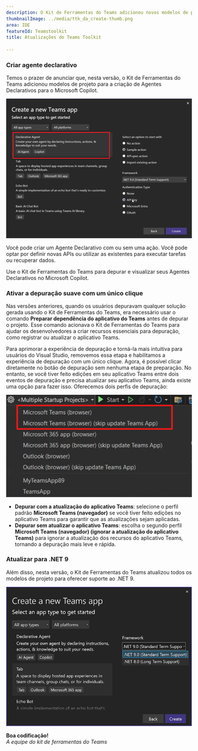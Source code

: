 ```yaml
---
description: O Kit de Ferramentas do Teams adicionou novos modelos de projetos para agentes de criação.
thumbnailImage: ../media/ttk_da_create-thumb.png
area: IDE
featureId: Teamstoolkit
title: Atualizações do Teams Toolkit

---
```



### Criar agente declarativo

Temos o prazer de anunciar que, nesta versão, o Kit de Ferramentas do Teams adicionou modelos de projeto para a criação de Agentes Declarativos para o Microsoft Copilot.

![criar um projeto DA](../media/ttk_da_create.png)

Você pode criar um Agente Declarativo com ou sem uma ação. Você pode optar por definir novas APIs ou utilizar as existentes para executar tarefas ou recuperar dados.

Use o Kit de Ferramentas do Teams para depurar e visualizar seus Agentes Declarativos no Microsoft Copilot.

### Ativar a depuração suave com um único clique
Nas versões anteriores, quando os usuários depuravam qualquer solução gerada usando o Kit de Ferramentas do Teams, era necessário usar o comando **Preparar dependência do aplicativo do Teams** antes de depurar o projeto. Esse comando acionava o Kit de Ferramentas do Teams para ajudar os desenvolvedores a criar recursos essenciais para depuração, como registrar ou atualizar o aplicativo Teams.

Para aprimorar a experiência de depuração e torná-la mais intuitiva para usuários do Visual Studio, removemos essa etapa e habilitamos a experiência de depuração com um único clique. Agora, é possível clicar diretamente no botão de depuração sem nenhuma etapa de preparação. No entanto, se você tiver feito edições em seu aplicativo Teams entre dois eventos de depuração e precisa atualizar seu aplicativo Teams, ainda existe uma opção para fazer isso.
Oferecemos dois perfis de depuração:

![perfis de depuração](../media/ttk_debug_profiles.png)

- **Depurar com a atualização do aplicativo Teams**: selecione o perfil padrão **Microsoft Teams (navegador)** se você tiver feito edições no aplicativo Teams para garantir que as atualizações sejam aplicadas.
- **Depurar sem atualizar o aplicativo Teams**: escolha o segundo perfil **Microsoft Teams (navegador) (ignorar a atualização do aplicativo Teams)** para ignorar a atualização dos recursos do aplicativo Teams, tornando a depuração mais leve e rápida.

### Atualizar para .NET 9

Além disso, nesta versão, o Kit de Ferramentas do Teams atualizou todos os modelos de projeto para oferecer suporte ao .NET 9.

![Suporte do .net9](../media/ttk_net9.png)

**Boa codificação!**  
*A equipe do kit de ferramentas do Teams*
